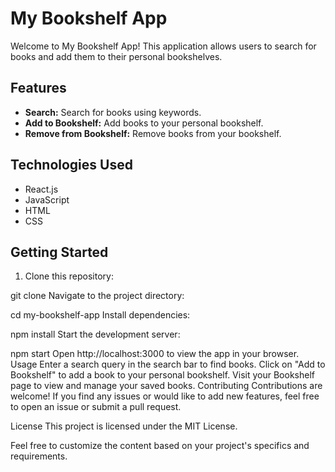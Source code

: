 # My Bookshelf App

Welcome to My Bookshelf App! This application allows users to search for books and add them to their personal bookshelves.

## Features

- **Search:** Search for books using keywords.
- **Add to Bookshelf:** Add books to your personal bookshelf.
- **Remove from Bookshelf:** Remove books from your bookshelf.

## Technologies Used

- React.js
- JavaScript
- HTML
- CSS

## Getting Started

1. Clone this repository:

git clone <repository-url>
Navigate to the project directory:

cd my-bookshelf-app
Install dependencies:

npm install
Start the development server:

npm start
Open http://localhost:3000 to view the app in your browser.
Usage
Enter a search query in the search bar to find books.
Click on "Add to Bookshelf" to add a book to your personal bookshelf.
Visit your Bookshelf page to view and manage your saved books.
Contributing
Contributions are welcome! If you find any issues or would like to add new features, feel free to open an issue or submit a pull request.

License
This project is licensed under the MIT License.


Feel free to customize the content based on your project's specifics and requirements.
